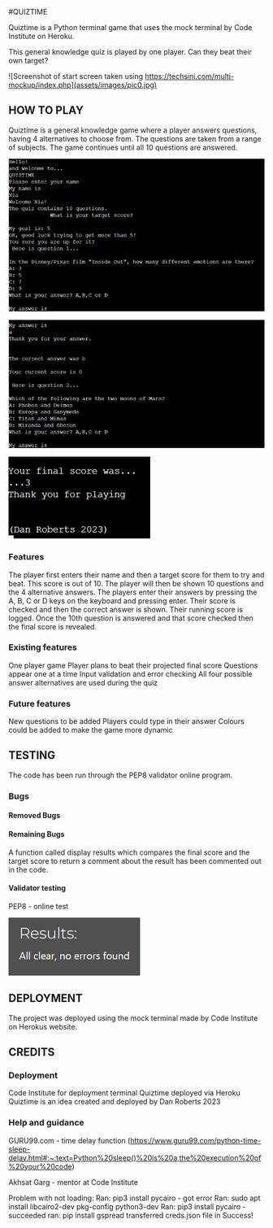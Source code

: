 #QUIZTIME

Quiztime is a Python terminal game that uses the mock terminal by Code Institute on Heroku.

This general knowledge quiz is played by one player. Can they beat their own target?

![Screenshot of start screen taken using https://techsini.com/multi-mockup/index.php](assets/images/pic0.jpg)

## HOW TO PLAY

Quiztime is a general knowledge game where a player answers questions, having 4 alternatives to choose from. The questions are taken from a range of subjects. The game continues until all 10 questions are answered.

![Screenshot](assets/images/pic1.jpg)

![Screenshot](assets/images/pic2.jpg)

![Screenshot](assets/images/pic3.jpg)

### Features

The player first enters their name and then a target score for them to try and beat. This score is out of 10.
The player will then be shown 10 questions and the 4 alternative answers. The players enter their answers by pressing the A, B, C or D keys on the keyboard and pressing enter. Their score is checked and then the correct answer is shown. Their running score is logged. Once the 10th question is answered and that score checked then the final score is revealed.

### Existing features

One player game
Player plans to beat their projected final score
Questions appear one at a time
Input validation and error checking
All four possible answer alternatives are used during the quiz

### Future features

New questions to be added
Players could type in their answer
Colours could be added to make the game more dynamic

## TESTING

The code has been run through the PEP8 validator online program.

### Bugs

#### Removed Bugs

#### Remaining Bugs

A function called display results which compares the final score and the target score to return a comment about the result has been commented out in the code.

#### Validator testing

PEP8 - online test

![Screenshot](assets/images/PEP8check.jpg)

## DEPLOYMENT

The project was deployed using the mock terminal made by Code Institute on Herokus website.

## CREDITS

### Deployment

Code Institute for deployment terminal
Quiztime deployed via Heroku
Quiztime is an idea created and deployed by Dan Roberts 2023

### Help and guidance

GURU99.com - time delay function
(https://www.guru99.com/python-time-sleep-delay.html#:~:text=Python%20sleep()%20is%20a,the%20execution%20of%20your%20code)

Akhsat Garg - mentor at Code Institute

Problem with not loading:
Ran: pip3 install pycairo - got error 
Ran: sudo apt install libcairo2-dev pkg-config python3-dev
Ran: pip3 install pycairo - succeeded
ran: pip install gspread
transferred creds.json file in
Success!